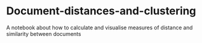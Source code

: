 # Document-distances-and-clustering
A notebook about how to calculate and visualise measures of distance and similarity between documents
